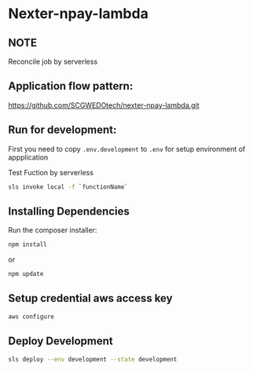 Nexter-npay-lambda
======

NOTE
----
Reconcile job by serverless 

Application flow pattern:
---------------------
https://github.com/SCGWEDOtech/nexter-npay-lambda.git

Run for development:
---------------------
First you need to copy `.env.development` to `.env` for setup environment of appplication

Test Fuction by serverless
```bash
sls invoke local -f `functionName`
```

Installing Dependencies
------------------------------------
Run the composer installer:

```bash
npm install
```
or
```bash
npm update
```

Setup credential aws access key
------------------------------------
```bash
aws configure
```

Deploy Development
------------------------------------
```bash
sls deploy --env development --state development
```

